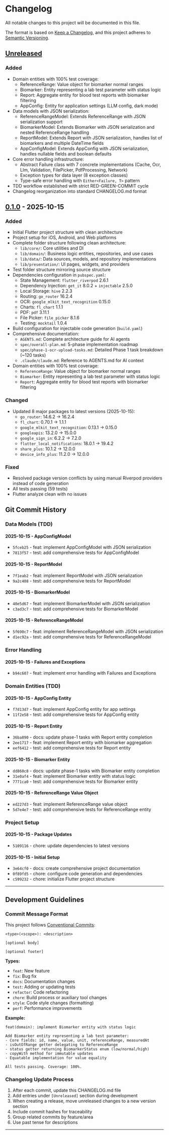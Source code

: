 # Changelog

All notable changes to this project will be documented in this file.

The format is based on [Keep a Changelog](https://keepachangelog.com/en/1.0.0/),
and this project adheres to [Semantic Versioning](https://semver.org/spec/v2.0.0.html).

## [Unreleased]

### Added
- Domain entities with 100% test coverage:
  - ReferenceRange: Value object for biomarker normal ranges
  - Biomarker: Entity representing a lab test parameter with status logic
  - Report: Aggregate entity for blood test reports with biomarker filtering
  - AppConfig: Entity for application settings (LLM config, dark mode)
- Data models with JSON serialization:
  - ReferenceRangeModel: Extends ReferenceRange with JSON serialization support
  - BiomarkerModel: Extends Biomarker with JSON serialization and nested ReferenceRange handling
  - ReportModel: Extends Report with JSON serialization, handles list of biomarkers and multiple DateTime fields
  - AppConfigModel: Extends AppConfig with JSON serialization, handles nullable fields and boolean defaults
- Core error handling infrastructure:
  - Abstract Failure class with 7 concrete implementations (Cache, Ocr, Llm, Validation, FilePicker, PdfProcessing, Network)
  - Exception types for data layer (8 exception classes)
  - Type-safe error handling with `Either<Failure, T>` pattern
- TDD workflow established with strict RED-GREEN-COMMIT cycle
- Changelog reorganization into standard CHANGELOG.md format

## [0.1.0] - 2025-10-15

### Added
- Initial Flutter project structure with clean architecture
- Project setup for iOS, Android, and Web platforms
- Complete folder structure following clean architecture:
  - `lib/core/`: Core utilities and DI
  - `lib/domain/`: Business logic entities, repositories, and use cases
  - `lib/data/`: Data sources, models, and repository implementations
  - `lib/presentation/`: UI pages, widgets, and providers
- Test folder structure mirroring source structure
- Dependencies configuration in `pubspec.yaml`:
  - State Management: `flutter_riverpod` 2.6.1
  - Dependency Injection: `get_it` 8.0.2 + `injectable` 2.5.0
  - Local Storage: `hive` 2.2.3
  - Routing: `go_router` 16.2.4
  - OCR: `google_mlkit_text_recognition` 0.15.0
  - Charts: `fl_chart` 1.1.1
  - PDF: `pdf` 3.11.1
  - File Picker: `file_picker` 8.1.6
  - Testing: `mocktail` 1.0.4
- Build configuration for injectable code generation (`build.yaml`)
- Comprehensive documentation:
  - `AGENTS.md`: Complete architecture guide for AI agents
  - `spec/overall-plan.md`: 5-phase implementation roadmap
  - `spec/phase-1-ocr-upload-tasks.md`: Detailed Phase 1 task breakdown (~120 tasks)
  - `.claude/claude.md`: Reference to AGENTS.md for AI context
- Domain entities with 100% test coverage:
  - `ReferenceRange`: Value object for biomarker normal ranges
  - `Biomarker`: Entity representing a lab test parameter with status logic
  - `Report`: Aggregate entity for blood test reports with biomarker filtering

### Changed
- Updated 8 major packages to latest versions (2025-10-15):
  - `go_router`: 14.6.2 → 16.2.4
  - `fl_chart`: 0.70.1 → 1.1.1
  - `google_mlkit_text_recognition`: 0.13.1 → 0.15.0
  - `googleapis`: 13.2.0 → 15.0.0
  - `google_sign_in`: 6.2.2 → 7.2.0
  - `flutter_local_notifications`: 18.0.1 → 19.4.2
  - `share_plus`: 10.1.2 → 12.0.0
  - `device_info_plus`: 11.2.0 → 12.0.0

### Fixed
- Resolved package version conflicts by using manual Riverpod providers instead of code generation
- All tests passing (59 tests)
- Flutter analyze clean with no issues

## Git Commit History

### Data Models (TDD)

#### 2025-10-15 - AppConfigModel
- `5fceb25` - feat: implement AppConfigModel with JSON serialization
- `7813f57` - test: add comprehensive tests for AppConfigModel

#### 2025-10-15 - ReportModel
- `7f1eab2` - feat: implement ReportModel with JSON serialization
- `9a2c408` - test: add comprehensive tests for ReportModel

#### 2025-10-15 - BiomarkerModel
- `40e5d67` - feat: implement BiomarkerModel with JSON serialization
- `c3ad3c7` - test: add comprehensive tests for BiomarkerModel

#### 2025-10-15 - ReferenceRangeModel
- `5f690c7` - feat: implement ReferenceRangeModel with JSON serialization
- `d1ec92a` - test: add comprehensive tests for ReferenceRangeModel

### Error Handling

#### 2025-10-15 - Failures and Exceptions
- `b94c607` - feat: implement error handling with Failures and Exceptions

### Domain Entities (TDD)

#### 2025-10-15 - AppConfig Entity
- `f7d13d7` - feat: implement AppConfig entity for app settings
- `11f2e58` - test: add comprehensive tests for AppConfig entity

#### 2025-10-15 - Report Entity
- `36ba890` - docs: update phase-1 tasks with Report entity completion
- `2ee1717` - feat: implement Report entity with biomarker aggregation
- `eef6412` - test: add comprehensive tests for Report entity

#### 2025-10-15 - Biomarker Entity
- `dd860c8` - docs: update phase-1 tasks with Biomarker entity completion
- `31e0af4` - feat: implement Biomarker entity with status logic
- `7771ca0` - test: add comprehensive tests for Biomarker entity

#### 2025-10-15 - ReferenceRange Value Object
- `ed227d3` - feat: implement ReferenceRange value object
- `5d7e4e7` - test: add comprehensive tests for ReferenceRange entity

### Project Setup

#### 2025-10-15 - Package Updates
- `5109116` - chore: update dependencies to latest versions

#### 2025-10-15 - Initial Setup
- `3e64cf0` - docs: create comprehensive project documentation
- `0f89fd5` - chore: configure code generation and dependencies
- `c599232` - chore: initialize Flutter project structure

---

## Development Guidelines

### Commit Message Format

This project follows [Conventional Commits](https://www.conventionalcommits.org/):

```
<type>(<scope>): <description>

[optional body]

[optional footer]
```

**Types:**
- `feat`: New feature
- `fix`: Bug fix
- `docs`: Documentation changes
- `test`: Adding or updating tests
- `refactor`: Code refactoring
- `chore`: Build process or auxiliary tool changes
- `style`: Code style changes (formatting)
- `perf`: Performance improvements

**Example:**
```
feat(domain): implement Biomarker entity with status logic

Add Biomarker entity representing a lab test parameter:
- Core fields: id, name, value, unit, referenceRange, measuredAt
- isOutOfRange getter delegating to ReferenceRange
- status getter returning BiomarkerStatus enum (low/normal/high)
- copyWith method for immutable updates
- Equatable implementation for value equality

All tests passing. Coverage: 100%.
```

### Changelog Update Process

1. After each commit, update this CHANGELOG.md file
2. Add entries under `[Unreleased]` section during development
3. When creating a release, move unreleased changes to a new version section
4. Include commit hashes for traceability
5. Group related commits by feature/area
6. Use past tense for descriptions

---

[Unreleased]: https://github.com/yourusername/health_tracker_reports/compare/v0.1.0...HEAD
[0.1.0]: https://github.com/yourusername/health_tracker_reports/releases/tag/v0.1.0
